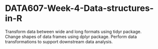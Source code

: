# DATA607-Week-4-Data-structures-in-R
Transform data between wide and long formats using tidyr package.  Change shapes of data frames using dplyr package.  Perform data transformations to support downstream data analysis.

